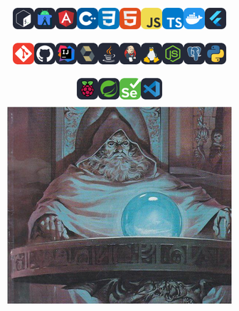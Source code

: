 <div style="display: flex; flex-direction: row; flex-wrap: wrap; justify-content: center; align-items: center;">
    <p>
    <a>
        <img src="https://raw.githubusercontent.com/tandpfun/skill-icons/59059d9d1a2c092696dc66e00931cc1181a4ce1f/icons/Bash-Dark.svg" width="48" height="48" alt="C">
    </a>
    <p>
    <a>
        <img src="https://github.com/tandpfun/skill-icons/raw/main/icons/AndroidStudio-Dark.svg" width="48" height="48" alt="C">
    </a>
    <p>
    <a>
        <img src="https://github.com/tandpfun/skill-icons/raw/main/icons/Angular-Dark.svg" width="48" height="48" alt="C">
    </a>
    <p>
    <a>
        <img src="https://github.com/tandpfun/skill-icons/raw/main/icons/CPP.svg" width="48" height="48" alt="C">
    </a>
    <p>
    <a>
        <img src="https://github.com/tandpfun/skill-icons/raw/main/icons/CSS.svg" width="48" height="48" alt="C">
    </a>
    <p>
    <a>
        <img src="https://github.com/tandpfun/skill-icons/raw/main/icons/HTML.svg" width="48" height="48" alt="C">
    </a>
    <p>
    <a>
        <img src="https://github.com/tandpfun/skill-icons/raw/main/icons/JavaScript.svg" width="48" height="48" alt="C">
    </a>
    <p>
    <a>
        <img src="https://github.com/tandpfun/skill-icons/raw/main/icons/TypeScript.svg" width="48" height="48" alt="C">
    </a>
    <p>
    <a>
        <img src="https://github.com/tandpfun/skill-icons/raw/main/icons/Docker.svg" width="48" height="48" alt="C">
    </a>
    <p>
    <a>
        <img src="https://github.com/tandpfun/skill-icons/raw/main/icons/Flutter-Dark.svg" width="48" height="48" alt="C">
    </a>
    <p>
    <a>
        <img src="https://github.com/tandpfun/skill-icons/raw/main/icons/Git.svg" width="48" height="48" alt="C">
    </a>
    <p>
    <a>
        <img src="https://github.com/tandpfun/skill-icons/raw/main/icons/Github-Dark.svg" width="48" height="48" alt="C">
    </a>
    <p>
    <a>
        <img src="https://github.com/tandpfun/skill-icons/raw/main/icons/Idea-Dark.svg" width="48" height="48" alt="C">
    </a>
    <p>
    <a>
        <img src="https://github.com/tandpfun/skill-icons/raw/main/icons/Hibernate-Dark.svg" width="48" height="48" alt="C">
    </a>
    <p>
    <a>
        <img src="https://github.com/tandpfun/skill-icons/raw/main/icons/Java-Dark.svg" width="48" height="48" alt="C">
    </a>
    <p>
    <a>
        <img src="https://github.com/tandpfun/skill-icons/raw/main/icons/Jenkins-Dark.svg" width="48" height="48" alt="C">
    </a>
    <p>
    <a>
        <img src="https://github.com/tandpfun/skill-icons/raw/main/icons/Linux-Dark.svg" width="48" height="48" alt="C">
    </a>
    <p>
    <a>
        <img src="https://github.com/tandpfun/skill-icons/raw/main/icons/NodeJS-Dark.svg" width="48" height="48" alt="C">
    </a>
    <p>
    <a>
        <img src="https://github.com/tandpfun/skill-icons/raw/main/icons/PostgreSQL-Dark.svg" width="48" height="48" alt="C">
    </a>
    <p>
    <a>
        <img src="https://github.com/tandpfun/skill-icons/raw/main/icons/Python-Dark.svg" width="48" height="48" alt="C">
    </a>
    <p>
    <a>
        <img src="https://github.com/tandpfun/skill-icons/raw/main/icons/RaspberryPi-Dark.svg" width="48" height="48" alt="C">
    </a>
    <p>
    <a>
        <img src="https://github.com/tandpfun/skill-icons/raw/main/icons/Spring-Dark.svg" width="48" height="48" alt="C">
    </a>
    <p>
    <a>
        <img src="https://github.com/tandpfun/skill-icons/raw/main/icons/Selenium.svg" width="48" height="48" alt="C">
    </a> 
    <p>
    <a>
        <img src="https://github.com/tandpfun/skill-icons/raw/main/icons/VSCode-Dark.svg" width="48" height="48" alt="C">
    </a>

</div>

<img src="./img/FjzL-34WABAdqI4.jpg" style="width: 890px; heigth: 580px;">


